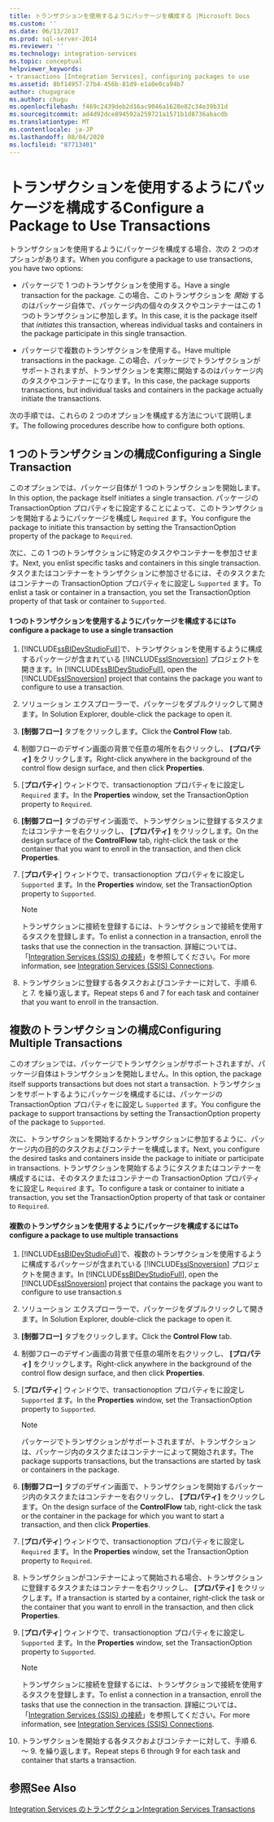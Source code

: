 ```yaml
---
title: トランザクションを使用するようにパッケージを構成する |Microsoft Docs
ms.custom: ''
ms.date: 06/13/2017
ms.prod: sql-server-2014
ms.reviewer: ''
ms.technology: integration-services
ms.topic: conceptual
helpviewer_keywords:
- transactions [Integration Services], configuring packages to use
ms.assetid: 8bf14957-27b4-456b-81d9-e1a0e0ca94b7
author: chugugrace
ms.author: chugu
ms.openlocfilehash: f469c2439deb2d16ac9046a1628e82c34e39b31d
ms.sourcegitcommit: ad4d92dce894592a259721a1571b1d8736abacdb
ms.translationtype: MT
ms.contentlocale: ja-JP
ms.lasthandoff: 08/04/2020
ms.locfileid: "87713401"
---
```

# <a name="configure-a-package-to-use-transactions"></a><span data-ttu-id="b2c49-102">トランザクションを使用するようにパッケージを構成する</span><span class="sxs-lookup"><span data-stu-id="b2c49-102">Configure a Package to Use Transactions</span></span>
  <span data-ttu-id="b2c49-103">トランザクションを使用するようにパッケージを構成する場合、次の 2 つのオプションがあります。</span><span class="sxs-lookup"><span data-stu-id="b2c49-103">When you configure a package to use transactions, you have two options:</span></span>  
  
-   <span data-ttu-id="b2c49-104">パッケージで 1 つのトランザクションを使用する。</span><span class="sxs-lookup"><span data-stu-id="b2c49-104">Have a single transaction for the package.</span></span> <span data-ttu-id="b2c49-105">この場合、このトランザクションを *開始* するのはパッケージ自体で、パッケージ内の個々のタスクやコンテナーはこの 1 つのトランザクションに参加します。</span><span class="sxs-lookup"><span data-stu-id="b2c49-105">In this case, it is the package itself that *initiates* this transaction, whereas individual tasks and containers in the package participate in this single transaction.</span></span>  
  
-   <span data-ttu-id="b2c49-106">パッケージで複数のトランザクションを使用する。</span><span class="sxs-lookup"><span data-stu-id="b2c49-106">Have multiple transactions in the package.</span></span> <span data-ttu-id="b2c49-107">この場合、パッケージでトランザクションがサポートされますが、トランザクションを実際に開始するのはパッケージ内のタスクやコンテナーになります。</span><span class="sxs-lookup"><span data-stu-id="b2c49-107">In this case, the package supports transactions, but individual tasks and containers in the package actually initiate the transactions.</span></span>  
  
 <span data-ttu-id="b2c49-108">次の手順では、これらの 2 つのオプションを構成する方法について説明します。</span><span class="sxs-lookup"><span data-stu-id="b2c49-108">The following procedures describe how to configure both options.</span></span>  
  
## <a name="configuring-a-single-transaction"></a><span data-ttu-id="b2c49-109">1 つのトランザクションの構成</span><span class="sxs-lookup"><span data-stu-id="b2c49-109">Configuring a Single Transaction</span></span>  
 <span data-ttu-id="b2c49-110">このオプションでは、パッケージ自体が 1 つのトランザクションを開始します。</span><span class="sxs-lookup"><span data-stu-id="b2c49-110">In this option, the package itself initiates a single transaction.</span></span> <span data-ttu-id="b2c49-111">パッケージの TransactionOption プロパティをに設定することによって、このトランザクションを開始するようにパッケージを構成し `Required` ます。</span><span class="sxs-lookup"><span data-stu-id="b2c49-111">You configure the package to initiate this transaction by setting the TransactionOption property of the package to `Required`.</span></span>  
  
 <span data-ttu-id="b2c49-112">次に、この 1 つのトランザクションに特定のタスクやコンテナーを参加させます。</span><span class="sxs-lookup"><span data-stu-id="b2c49-112">Next, you enlist specific tasks and containers in this single transaction.</span></span> <span data-ttu-id="b2c49-113">タスクまたはコンテナーをトランザクションに参加させるには、そのタスクまたはコンテナーの TransactionOption プロパティをに設定し `Supported` ます。</span><span class="sxs-lookup"><span data-stu-id="b2c49-113">To enlist a task or container in a transaction, you set the TransactionOption property of that task or container to `Supported`.</span></span>  
  
#### <a name="to-configure-a-package-to-use-a-single-transaction"></a><span data-ttu-id="b2c49-114">1 つのトランザクションを使用するようにパッケージを構成するには</span><span class="sxs-lookup"><span data-stu-id="b2c49-114">To configure a package to use a single transaction</span></span>  
  
1.  <span data-ttu-id="b2c49-115">[!INCLUDE[ssBIDevStudioFull](../includes/ssbidevstudiofull-md.md)]で、トランザクションを使用するように構成するパッケージが含まれている [!INCLUDE[ssISnoversion](../includes/ssisnoversion-md.md)] プロジェクトを開きます。</span><span class="sxs-lookup"><span data-stu-id="b2c49-115">In [!INCLUDE[ssBIDevStudioFull](../includes/ssbidevstudiofull-md.md)], open the [!INCLUDE[ssISnoversion](../includes/ssisnoversion-md.md)] project that contains the package you want to configure to use a transaction.</span></span>  
  
2.  <span data-ttu-id="b2c49-116">ソリューション エクスプローラーで、パッケージをダブルクリックして開きます。</span><span class="sxs-lookup"><span data-stu-id="b2c49-116">In Solution Explorer, double-click the package to open it.</span></span>  
  
3.  <span data-ttu-id="b2c49-117">**[制御フロー]** タブをクリックします。</span><span class="sxs-lookup"><span data-stu-id="b2c49-117">Click the **Control Flow** tab.</span></span>  
  
4.  <span data-ttu-id="b2c49-118">制御フローのデザイン画面の背景で任意の場所を右クリックし、 **[プロパティ]** をクリックします。</span><span class="sxs-lookup"><span data-stu-id="b2c49-118">Right-click anywhere in the background of the control flow design surface, and then click **Properties**.</span></span>  
  
5.  <span data-ttu-id="b2c49-119">[**プロパティ**] ウィンドウで、transactionoption プロパティをに設定し `Required` ます。</span><span class="sxs-lookup"><span data-stu-id="b2c49-119">In the **Properties** window, set the TransactionOption property to `Required`.</span></span>  
  
6.  <span data-ttu-id="b2c49-120">**[制御フロー]** タブのデザイン画面で、トランザクションに登録するタスクまたはコンテナーを右クリックし、 **[プロパティ]** をクリックします。</span><span class="sxs-lookup"><span data-stu-id="b2c49-120">On the design surface of the **ControlFlow** tab, right-click the task or the container that you want to enroll in the transaction, and then click **Properties**.</span></span>  
  
7.  <span data-ttu-id="b2c49-121">[**プロパティ**] ウィンドウで、transactionoption プロパティをに設定し `Supported` ます。</span><span class="sxs-lookup"><span data-stu-id="b2c49-121">In the **Properties** window, set the TransactionOption property to `Supported`.</span></span>  
  
    > [!NOTE]  
    >  <span data-ttu-id="b2c49-122">トランザクションに接続を登録するには、トランザクションで接続を使用するタスクを登録します。</span><span class="sxs-lookup"><span data-stu-id="b2c49-122">To enlist a connection in a transaction, enroll the tasks that use the connection in the transaction.</span></span> <span data-ttu-id="b2c49-123">詳細については、「[Integration Services (SSIS) の接続](connection-manager/integration-services-ssis-connections.md)」を参照してください。</span><span class="sxs-lookup"><span data-stu-id="b2c49-123">For more information, see [Integration Services &#40;SSIS&#41; Connections](connection-manager/integration-services-ssis-connections.md).</span></span>  
  
8.  <span data-ttu-id="b2c49-124">トランザクションに登録する各タスクおよびコンテナーに対して、手順 6. と 7. を繰り返します。</span><span class="sxs-lookup"><span data-stu-id="b2c49-124">Repeat steps 6 and 7 for each task and container that you want to enroll in the transaction.</span></span>  
  
## <a name="configuring-multiple-transactions"></a><span data-ttu-id="b2c49-125">複数のトランザクションの構成</span><span class="sxs-lookup"><span data-stu-id="b2c49-125">Configuring Multiple Transactions</span></span>  
 <span data-ttu-id="b2c49-126">このオプションでは、パッケージでトランザクションがサポートされますが、パッケージ自体はトランザクションを開始しません。</span><span class="sxs-lookup"><span data-stu-id="b2c49-126">In this option, the package itself supports transactions but does not start a transaction.</span></span> <span data-ttu-id="b2c49-127">トランザクションをサポートするようにパッケージを構成するには、パッケージの TransactionOption プロパティをに設定し `Supported` ます。</span><span class="sxs-lookup"><span data-stu-id="b2c49-127">You configure the package to support transactions by setting the TransactionOption property of the package to `Supported`.</span></span>  
  
 <span data-ttu-id="b2c49-128">次に、トランザクションを開始するかトランザクションに参加するように、パッケージ内の目的のタスクおよびコンテナーを構成します。</span><span class="sxs-lookup"><span data-stu-id="b2c49-128">Next, you configure the desired tasks and containers inside the package to initiate or participate in transactions.</span></span> <span data-ttu-id="b2c49-129">トランザクションを開始するようにタスクまたはコンテナーを構成するには、そのタスクまたはコンテナーの TransactionOption プロパティをに設定し `Required` ます。</span><span class="sxs-lookup"><span data-stu-id="b2c49-129">To configure a task or container to initiate a transaction, you set the TransactionOption property of that task or container to `Required`.</span></span>  
  
#### <a name="to-configure-a-package-to-use-multiple-transactions"></a><span data-ttu-id="b2c49-130">複数のトランザクションを使用するようにパッケージを構成するには</span><span class="sxs-lookup"><span data-stu-id="b2c49-130">To configure a package to use multiple transactions</span></span>  
  
1.  <span data-ttu-id="b2c49-131">[!INCLUDE[ssBIDevStudioFull](../includes/ssbidevstudiofull-md.md)]で、複数のトランザクションを使用するように構成するパッケージが含まれている [!INCLUDE[ssISnoversion](../includes/ssisnoversion-md.md)] プロジェクトを開きます。</span><span class="sxs-lookup"><span data-stu-id="b2c49-131">In [!INCLUDE[ssBIDevStudioFull](../includes/ssbidevstudiofull-md.md)], open the [!INCLUDE[ssISnoversion](../includes/ssisnoversion-md.md)] project that contains the package you want to configure to use transaction.s</span></span>  
  
2.  <span data-ttu-id="b2c49-132">ソリューション エクスプローラーで、パッケージをダブルクリックして開きます。</span><span class="sxs-lookup"><span data-stu-id="b2c49-132">In Solution Explorer, double-click the package to open it.</span></span>  
  
3.  <span data-ttu-id="b2c49-133">**[制御フロー]** タブをクリックします。</span><span class="sxs-lookup"><span data-stu-id="b2c49-133">Click the **Control Flow** tab.</span></span>  
  
4.  <span data-ttu-id="b2c49-134">制御フローのデザイン画面の背景で任意の場所を右クリックし、 **[プロパティ]** をクリックします。</span><span class="sxs-lookup"><span data-stu-id="b2c49-134">Right-click anywhere in the background of the control flow design surface, and then click **Properties**.</span></span>  
  
5.  <span data-ttu-id="b2c49-135">[**プロパティ**] ウィンドウで、transactionoption プロパティをに設定し `Supported` ます。</span><span class="sxs-lookup"><span data-stu-id="b2c49-135">In the **Properties** window, set the TransactionOption property to `Supported`.</span></span>  
  
    > [!NOTE]  
    >  <span data-ttu-id="b2c49-136">パッケージでトランザクションがサポートされますが、トランザクションは、パッケージ内のタスクまたはコンテナーによって開始されます。</span><span class="sxs-lookup"><span data-stu-id="b2c49-136">The package supports transactions, but the transactions are started by task or containers in the package.</span></span>  
  
6.  <span data-ttu-id="b2c49-137">**[制御フロー]** タブのデザイン画面で、トランザクションを開始するパッケージ内のタスクまたはコンテナーを右クリックし、 **[プロパティ]** をクリックします。</span><span class="sxs-lookup"><span data-stu-id="b2c49-137">On the design surface of the **ControlFlow** tab, right-click the task or the container in the package for which you want to start a transaction, and then click **Properties**.</span></span>  
  
7.  <span data-ttu-id="b2c49-138">[**プロパティ**] ウィンドウで、transactionoption プロパティをに設定し `Required` ます。</span><span class="sxs-lookup"><span data-stu-id="b2c49-138">In the **Properties** window, set the TransactionOption property to `Required`.</span></span>  
  
8.  <span data-ttu-id="b2c49-139">トランザクションがコンテナーによって開始される場合、トランザクションに登録するタスクまたはコンテナーを右クリックし、 **[プロパティ]** をクリックします。</span><span class="sxs-lookup"><span data-stu-id="b2c49-139">If a transaction is started by a container, right-click the task or the container that you want to enroll in the transaction, and then click **Properties**.</span></span>  
  
9. <span data-ttu-id="b2c49-140">[**プロパティ**] ウィンドウで、transactionoption プロパティをに設定し `Supported` ます。</span><span class="sxs-lookup"><span data-stu-id="b2c49-140">In the **Properties** window, set the TransactionOption property to `Supported`.</span></span>  
  
    > [!NOTE]  
    >  <span data-ttu-id="b2c49-141">トランザクションに接続を登録するには、トランザクションで接続を使用するタスクを登録します。</span><span class="sxs-lookup"><span data-stu-id="b2c49-141">To enlist a connection in a transaction, enroll the tasks that use the connection in the transaction.</span></span> <span data-ttu-id="b2c49-142">詳細については、「[Integration Services (SSIS) の接続](connection-manager/integration-services-ssis-connections.md)」を参照してください。</span><span class="sxs-lookup"><span data-stu-id="b2c49-142">For more information, see [Integration Services &#40;SSIS&#41; Connections](connection-manager/integration-services-ssis-connections.md).</span></span>  
  
10. <span data-ttu-id="b2c49-143">トランザクションを開始する各タスクおよびコンテナーに対して、手順 6. ～ 9. を繰り返します。</span><span class="sxs-lookup"><span data-stu-id="b2c49-143">Repeat steps 6 through 9 for each task and container that starts a transaction.</span></span>  
  
## <a name="see-also"></a><span data-ttu-id="b2c49-144">参照</span><span class="sxs-lookup"><span data-stu-id="b2c49-144">See Also</span></span>  
 [<span data-ttu-id="b2c49-145">Integration Services のトランザクション</span><span class="sxs-lookup"><span data-stu-id="b2c49-145">Integration Services Transactions</span></span>](integration-services-transactions.md)  
  
  
